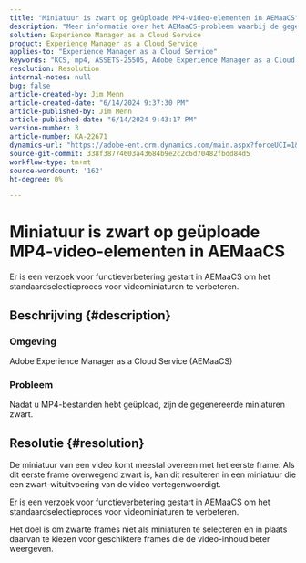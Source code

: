 ```yaml
---
title: "Miniatuur is zwart op geüploade MP4-video-elementen in AEMaaCS"
description: "Meer informatie over het AEMaaCS-probleem waarbij de gegenereerde miniaturen zwart zijn na het uploaden van MP4-bestanden."
solution: Experience Manager as a Cloud Service
product: Experience Manager as a Cloud Service
applies-to: "Experience Manager as a Cloud Service"
keywords: "KCS, mp4, ASSETS-25505, Adobe Experience Manager as a Cloud Service, AEMaaCS, FAQ, black font, thumbnail"
resolution: Resolution
internal-notes: null
bug: false
article-created-by: Jim Menn
article-created-date: "6/14/2024 9:37:30 PM"
article-published-by: Jim Menn
article-published-date: "6/14/2024 9:43:17 PM"
version-number: 3
article-number: KA-22671
dynamics-url: "https://adobe-ent.crm.dynamics.com/main.aspx?forceUCI=1&pagetype=entityrecord&etn=knowledgearticle&id=dfba894c-962a-ef11-840a-000d3a5a67ba"
source-git-commit: 338f38774603a43684b9e2c2c6d70482fbdd84d5
workflow-type: tm+mt
source-wordcount: '162'
ht-degree: 0%

---
```


# Miniatuur is zwart op geüploade MP4-video-elementen in AEMaaCS


Er is een verzoek voor functieverbetering gestart<b> </b>in AEMaaCS om het standaardselectieproces voor videominiaturen te verbeteren.

## Beschrijving {#description}


### Omgeving 

Adobe Experience Manager as a Cloud Service (AEMaaCS)

### Probleem

Nadat u MP4-bestanden hebt geüpload, zijn de gegenereerde miniaturen zwart.


## Resolutie {#resolution}


De miniatuur van een video komt meestal overeen met het eerste frame. Als dit eerste frame overwegend zwart is, kan dit resulteren in een miniatuur die een zwart-wituitvoering van de video vertegenwoordigt.

Er is een verzoek voor functieverbetering gestart<b> </b>in AEMaaCS om het standaardselectieproces voor videominiaturen te verbeteren.

Het doel is om zwarte frames niet als miniaturen te selecteren en in plaats daarvan te kiezen voor geschiktere frames die de video-inhoud beter weergeven.


